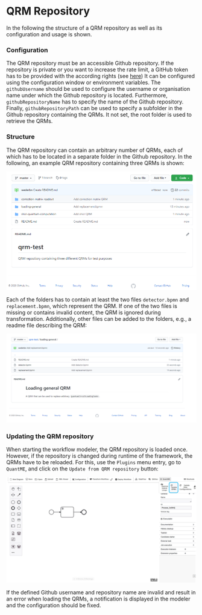 # QRM Repository

In the following the structure of a QRM repository as well as its configuration and usage is shown.

### Configuration

The QRM repository must be an accessible Github repository. If the repository is private or you want to increase the rate limit, a GitHub token has to be provided with the according rights (see [here](https://docs.github.com/en/authentication/keeping-your-account-and-data-secure/managing-your-personal-access-tokens))
It can be configured using the configuration window or environment variables.
The `githubUsername` should be used to configure the username or organisation name under which the Github repository is located.
Furthermore, `githubRepositoryName` has to specify the name of the Github repository.
Finally, `githubRepositoryPath` can be used to specify a subfolder in the Github repository containing the QRMs.
It not set, the root folder is used to retrieve the QRMs.

### Structure

The QRM repository can contain an arbitrary number of QRMs, each of which has to be located in a separate folder in the Github repository.
In the following, an example QRM repository containing three QRMs is shown:

<img src="./repository-overview.png" width="800">

Each of the folders has to contain at least the two files `detector.bpmn` and `replacement.bpmn`, which represent the QRM.
If one of the two files is missing or contains invalid content, the QRM is ignored during transformation.
Additionally, other files can be added to the folders, e.g., a readme file describing the QRM:

<img src="./repository-folder-content.png" width="900">

### Updating the QRM repository

When starting the workflow modeler, the QRM repository is loaded once.
However, if the repository is changed during runtime of the framework, the QRMs have to be reloaded.
For this, use the `Plugins` menu entry, go to `QuantME`, and click on the `Update from QRM repository` button:

<img src="./reload-repository.png" width="900">

If the defined Github username and repository name are invalid and result in an error when loading the QRMs, a notification is displayed in the modeler and the configuration should be fixed.